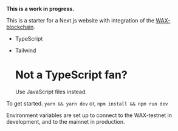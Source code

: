 **This is a work in progress.**

This is a starter for a Next.js website with integration of the [WAX-blockchain](https://on.wax.io/wax-io/).

* TypeScript
* Tailwind
  
  # Not a TypeScript fan?
  Use JavaScript files instead. 


To get started.
`yarn && yarn dev` or, `npm install && npm run dev`

Environment variables are set up to connect to the WAX-testnet in development, and to the mainnet in production.